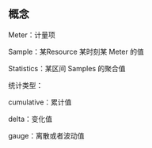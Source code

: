 ## 概念

Meter：计量项

Sample：某Resource 某时刻某 Meter 的值

Statistics：某区间 Samples 的聚合值

统计类型：

cumulative：累计值

delta：变化值

gauge：离散或者波动值
